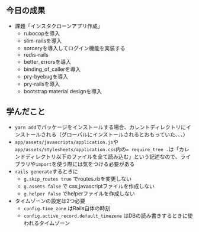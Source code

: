 ## 今日の成果

- 課題「インスタクローンアプリ作成」
  - rubocopを導入
  - slim-railsを導入
  - sorceryを導入してログイン機能を実装する
  - redis-rails
  - better_errorsを導入
  - binding_of_callerを導入
  - pry-byebugを導入
  - pry-railsを導入
  - bootstrap material designを導入

## 学んだこと

- `yarn add`でパッケージをインストールする場合、カレントディレクトリにインストールされる（グローバルにインストールされるとおもっていた、、、）
- `app/assets/javascripts/application.js`や`app/assets/stylesheets/application.css`内の`= require_tree .`は「カレンドディレクトリ以下のファイルを全て読み込む」という記述なので、ライブラリや`import`を使う際には気をつける必要がある
- `rails generate`するときに
  - `g.skip_routes true` でroutes.rbを変更しない
  - `g.assets false` で css,javascriptファイルを作成しない
  - `g.helper false` でhelperファイルを作成しない
- タイムゾーンの設定は2つ必要
  - `config.time_zone` はRails自体の時刻
  - `config.active_record.default_timezone` はDBの読み書きするときに使われるタイムゾーン
